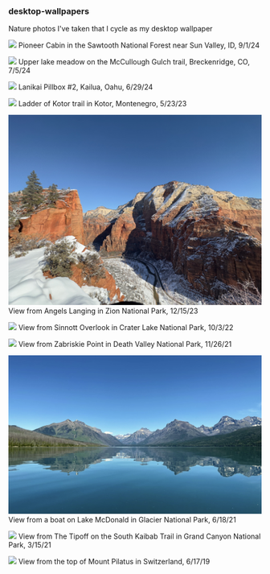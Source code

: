 ### desktop-wallpapers

Nature photos I've taken that I cycle as my desktop wallpaper

<p>
<img src="Desktop Wallpapers/Pioneer Cabin I.jpeg"/>
Pioneer Cabin in the Sawtooth National Forest near Sun Valley, ID, 9/1/24
</p>

<p>
<img src="Desktop Wallpapers/McCullough Gulch.jpeg"/>
Upper lake meadow on the McCullough Gulch trail, Breckenridge, CO, 7/5/24
</p>

<p>
<img src="Desktop Wallpapers/Lanikai Pillbox.jpeg"/>
Lanikai Pillbox #2, Kailua, Oahu, 6/29/24
</p>

<p>
<img src="Desktop Wallpapers/Kotor I.jpeg"/>
Ladder of Kotor trail in Kotor, Montenegro, 5/23/23
</p>

<p>
<img src="Desktop Wallpapers/Angels Landing II.jpeg"/>
View from Angels Langing in Zion National Park, 12/15/23
</p>

<p>
<img src="Desktop Wallpapers/Crater Lake I.jpeg"/>
View from Sinnott Overlook in Crater Lake National Park, 10/3/22
</p>

<p>
<img src="Desktop Wallpapers/Zabriskie Point I.jpeg">
View from Zabriskie Point in Death Valley National Park, 11/26/21
</p>

<p>
<img src="Desktop Wallpapers/Glacier II.jpeg">
View from a boat on Lake McDonald in Glacier National Park, 6/18/21
</p>

<p>
<img src="Desktop Wallpapers/Grand Canyon I.jpeg">
View from The Tipoff on the South Kaibab Trail in Grand Canyon National Park, 3/15/21
</p>

<p>
<img src="Desktop Wallpapers/Pilatus Kulm I.jpg">
View from the top of Mount Pilatus in Switzerland, 6/17/19
</p>
